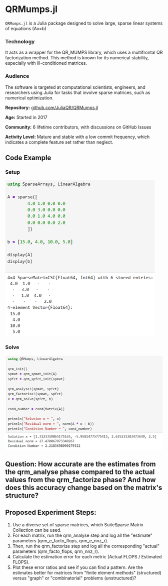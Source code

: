 # **QRMumps.jl**

`QRMumps.jl` is a Julia package designed to solve large, sparse linear systems of equations (Ax=b)

### **Technology**

It acts as a wrapper for the QR\_MUMPS library, which uses a multifrontal QR factorization method. This method is known for its numerical stability, especially with ill-conditioned matrices.

### **Audience**

The software is targeted at computational scientists, engineers, and researchers using Julia for tasks that involve sparse matrices, such as numerical optimization.

**Repository:** [github.com/JuliaQR/QRMumps.jl](https://www.google.com/search?q=https://github.com/JuliaQR/QRMumps.jl)

**Age:** Started in 2017

**Community:** 6 lifetime contributors, with discussions on GitHub Issues

**Activity Level:** Mature and stable with a low commit frequency, which indicates a complete feature set rather than neglect.

## **Code Example**

### **Setup**

![Screenshot of setup code](img/setup_code.png)

### **Solve**

![Screenshot of solution code](img/solution_code.png)

## **Question:** How accurate are the estimates from the qrm\_analyse phase compared to the actual values from the qrm\_factorize phase? And how does this accuracy change based on the matrix's structure?

## **Proposed Experiment Steps:** 

1. Use a diverse set of sparse matrices, which SuiteSparse Matrix Collection can be used.  
2. For each matrix, run the qrm\_analyse step and log all the "estimate" parameters (qrm\_e\_facto\_flops, qrm\_e\_nnz\_r).  
3. Then, run the qrm\_factorize step and log all the corresponding "actual" parameters (qrm\_facto\_flops, qrm\_nnz\_r).  
4. Calculate the estimation error for each metric (Actual FLOPS / Estimated FLOPS).  
5. Plot these error ratios and see if you can find a pattern. Are the estimates better for matrices from "finite element methods" (structured) versus "graph" or "combinatorial" problems (unstructured)?
